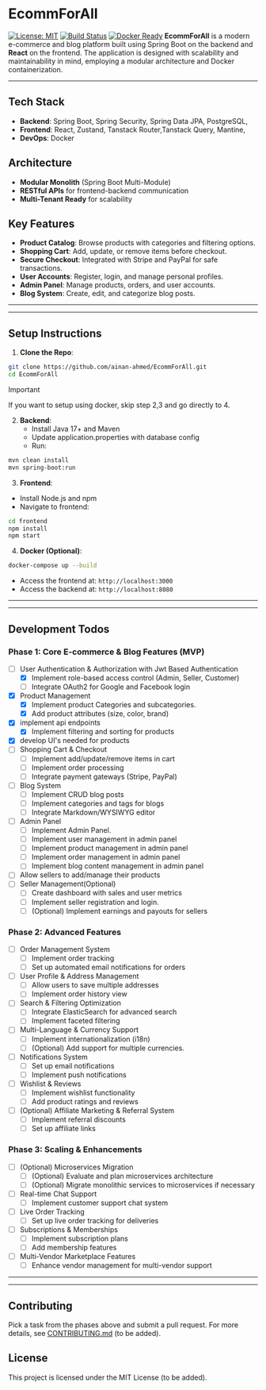 # EcommForAll

[![License: MIT](https://img.shields.io/badge/License-MIT-blue.svg)](LICENSE) [![Build Status](https://img.shields.io/github/actions/workflow/status/yourusername/yourrepo/ci.yml)](https://github.com/yourusername/yourrepo/actions) [![Docker Ready](https://img.shields.io/badge/Docker-Ready-brightgreen)](https://www.docker.com/)
**EcommForAll** is a modern e-commerce and blog platform built using Spring Boot on the backend and **React** on the frontend. The application is designed with scalability and maintainability in mind, employing a modular architecture and Docker containerization.

---
## Tech Stack

- **Backend**: Spring Boot, Spring Security, Spring Data JPA, PostgreSQL,
- **Frontend**: React, Zustand, Tanstack Router,Tanstack Query, Mantine,
- **DevOps**: Docker

## Architecture

- **Modular Monolith** (Spring Boot Multi-Module)
- **RESTful APIs** for frontend-backend communication
- **Multi-Tenant Ready** for scalability

## Key Features

- **Product Catalog**: Browse products with categories and filtering options.
- **Shopping Cart**: Add, update, or remove items before checkout.
- **Secure Checkout**: Integrated with Stripe and PayPal for safe transactions.
- **User Accounts**: Register, login, and manage personal profiles.
- **Admin Panel**: Manage products, orders, and user accounts.
- **Blog System**: Create, edit, and categorize blog posts.
---
---
## Setup Instructions

1. **Clone the Repo**:
```bash
git clone https://github.com/ainan-ahmed/EcommForAll.git
cd EcommForAll
```
>[!IMPORTANT]
> If you want to setup using docker, skip step 2,3 and go directly to 4.


2. **Backend**:
	- Install Java 17+ and Maven
	- Update application.properties with database config
	- Run:
```bash
mvn clean install
mvn spring-boot:run
```

3. **Frontend**:
- Install Node.js and npm
- Navigate to frontend:
```bash
cd frontend
npm install
npm start
```

4. **Docker (Optional)**:
```bash
docker-compose up --build
```
- Access the frontend at: `http://localhost:3000`
- Access the backend at: `http://localhost:8080`

---
---

## Development Todos
### Phase 1: Core E-commerce & Blog Features (MVP)

- [ ]  User Authentication & Authorization with Jwt Based Authentication
	- [x]  Implement role-based access control (Admin, Seller, Customer)
	- [ ]  Integrate OAuth2 for Google and Facebook login
- [x]  Product Management
	- [x] Implement product Categories and subcategories.
	- [x] Add product attributes (size, color, brand)
  - [x] implement api endpoints
	- [x] Implement filtering and sorting for products
  - [x] develop UI's needed for products
- [ ]  Shopping Cart & Checkout
	- [ ] Implement add/update/remove items in cart
	- [ ] Implement order processing
	- [ ] Integrate payment gateways (Stripe, PayPal)
- [ ] Blog System
	- [ ]  Implement CRUD blog posts
	- [ ]  Implement categories and tags for blogs
	- [ ]  Integrate Markdown/WYSIWYG editor
- [ ] Admin Panel
	- [ ] Implement Admin Panel.
	- [ ]  Implement user management in admin panel
	- [ ]  Implement product management in admin panel
	- [ ]  Implement order management in admin panel
	- [ ]  Implement blog content management in admin panel
- [ ]  Allow sellers to add/manage their products
- [ ] Seller Management(Optional)
	- [ ]  Create dashboard with sales and user metrics
	- [ ]  Implement seller registration and login.
	- [ ]  (Optional) Implement earnings and payouts for sellers

### Phase 2: Advanced Features
- [ ] Order Management System
	- [ ] Implement order tracking
	- [ ]  Set up automated email notifications for orders
- [ ] User Profile & Address Management
	- [ ] Allow users to save multiple addresses
	- [ ] Implement order history view
- [ ] Search & Filtering Optimization
	- [ ] Integrate ElasticSearch for advanced search
	- [ ] Implement faceted filtering
- [ ] Multi-Language & Currency Support
	- [ ] Implement internationalization (i18n)
	- [ ] (Optional) Add support for multiple currencies.
- [ ] Notifications System
	- [ ] Set up email notifications
	- [ ]  Implement push notifications
- [ ] Wishlist & Reviews
	- [ ] Implement wishlist functionality
	- [ ]  Add product ratings and reviews
- [ ] (Optional) Affiliate Marketing & Referral System
	- [ ] Implement referral discounts
	- [ ]  Set up affiliate links

### Phase 3: Scaling & Enhancements
- [ ] (Optional) Microservices Migration 
	- [ ] (Optional) Evaluate and plan microservices architecture
	- [ ]  (Optional) Migrate monolithic services to microservices if necessary
- [ ] Real-time Chat Support
	- [ ] Implement customer support chat system
- [ ] Live Order Tracking
	- [ ] Set up live order tracking for deliveries
- [ ] Subscriptions & Memberships
	- [ ] Implement subscription plans
	- [ ] Add membership features
- [ ] Multi-Vendor Marketplace Features
	- [ ] Enhance vendor management for multi-vendor support

---
---
## Contributing

Pick a task from the phases above and submit a pull request. For more details, see [CONTRIBUTING.md](CONTRIBUTING.md) (to be added).

## License

This project is licensed under the MIT License (to be added).

